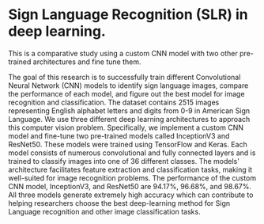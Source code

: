 # Sign Language Recognition (SLR) in deep learning. 
This is a comparative study using a custom CNN model with two other pre-trained architectures and fine tune them. 

The goal of this research is to successfully train different Convolutional Neural Network (CNN) models to identify sign language images, compare the performance of each model, and figure out the best model for image recognition and classification. The dataset contains 2515 images representing English alphabet letters and digits from 0-9 in American Sign Language. We use three different deep learning architectures to approach this computer vision problem. Specifically, we implement a custom CNN model and fine-tune two pre-trained models called InceptionV3 and ResNet50. These models were trained using TensorFlow and Keras. Each model consists of numerous convolutional and fully connected layers and is trained to classify images into one of 36 different classes. The models' architecture facilitates feature extraction and classification tasks, making it well-suited for image recognition problems. The performance of the custom CNN model, InceptionV3, and ResNet50 are 94.17%, 96.68%, and 98.67%. All three models generate extremely high accuracy which can contribute to helping researchers choose the best deep-learning method for Sign Language recognition and other image classification tasks. 


